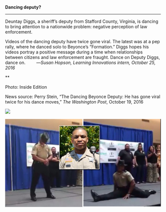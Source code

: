 **Dancing deputy?**

****

Deuntay Diggs, a sheriff’s deputy from Stafford County, Virginia, is dancing to bring attention to a nationwide problem: negative perception of law enforcement. 

Videos of the dancing deputy have twice gone viral. The latest was at a pep rally, where he danced solo to Beyonce’s “Formation.” Diggs hopes his videos portray a positive message during a time when relationships between citizens and law enforcement are fraught. Dance on Deputy Diggs, dance on.  
       —*Susan Hopson, Learning Innovations intern, October 25, 2016*

**

Photo: Inside Edition

News source: Perry Stein, “The Dancing Beyonce Deputy: He has gone viral twice for his dance moves,”
 *The Washington Post*, October 19, 2016

![](../images/16-10-25_2014.17_DeputyEDIT-2.emf)

![](../images/16-10-25_2014.17_DeputyEDIT-1.jpg)
